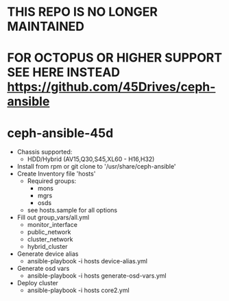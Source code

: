 # THIS REPO IS NO LONGER MAINTAINED
# FOR OCTOPUS OR HIGHER SUPPORT SEE HERE INSTEAD https://github.com/45Drives/ceph-ansible
# ceph-ansible-45d

- Chassis supported:
  - HDD/Hybrid (AV15,Q30,S45,XL60 - H16,H32)
- Install from rpm or git clone to '/usr/share/ceph-ansible'
- Create Inventory file 'hosts'
  - Required groups:
    - mons
    - mgrs
    - osds
  - see hosts.sample for all options
- Fill out group_vars/all.yml
  - monitor_interface
  - public_network
  - cluster_network
  - hybrid_cluster
- Generate device alias
  - ansible-playbook -i hosts device-alias.yml
- Generate osd vars
  - ansible-playbook -i hosts generate-osd-vars.yml
- Deploy cluster
  - ansible-playbook -i hosts core2.yml
